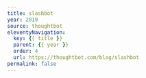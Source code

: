 ```yaml
---
title: slashbot
year: 2019
source: thoughtbot
eleventyNavigation:
  key: {{ title }}
  parent: {{ year }}
  order: 4
  url: https://thoughtbot.com/blog/slashbot
permalink: false
---
```

